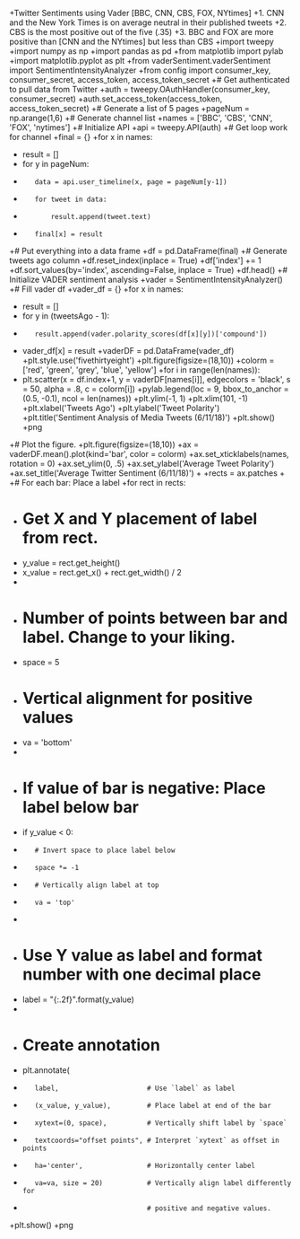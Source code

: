 +Twitter Sentiments using Vader [BBC, CNN, CBS, FOX, NYtimes]
+1. CNN and the New York Times is on average neutral in their published tweets
+2. CBS is the most positive out of the five (.35)
+3. BBC and FOX are more positive than [CNN and the NYtimes] but less than CBS
+import tweepy
+import numpy as np
+import pandas as pd
+from matplotlib import pylab
+import matplotlib.pyplot as plt
+from vaderSentiment.vaderSentiment import SentimentIntensityAnalyzer
+from config import consumer_key, consumer_secret, access_token, access_token_secret
+# Get authenticated to pull data from Twitter
+auth = tweepy.OAuthHandler(consumer_key, consumer_secret)
+auth.set_access_token(access_token, access_token_secret)
+# Generate a list of 5 pages
+pageNum = np.arange(1,6)
+# Generate channel list
+names = ['BBC', 'CBS', 'CNN', 'FOX', 'nytimes']
+# Initialize API
+api = tweepy.API(auth)
+# Get loop work for channel
+final = {}
+for x in names:
+    result = []
+    for y in pageNum:
+        data = api.user_timeline(x, page = pageNum[y-1])
+        for tweet in data:
+            result.append(tweet.text)
+        final[x] = result
+# Put everything into a data frame
+df = pd.DataFrame(final)
+# Generate tweets ago column
+df.reset_index(inplace = True)
+df['index'] += 1
+df.sort_values(by='index', ascending=False, inplace = True)
+df.head()
+# Initialize VADER sentiment analysis
+vader = SentimentIntensityAnalyzer()
+# Fill vader df
+vader_df = {}
+for x in names:
+    result = []
+    for y in (tweetsAgo - 1):
+        result.append(vader.polarity_scores(df[x][y])['compound'])
+    vader_df[x] = result
+vaderDF = pd.DataFrame(vader_df)
+plt.style.use('fivethirtyeight')
+plt.figure(figsize=(18,10))
+colorm = ['red', 'green', 'grey', 'blue', 'yellow']
+for i in range(len(names)):
+    plt.scatter(x = df.index+1, y = vaderDF[names[i]], edgecolors = 'black', s = 50, alpha = .8, c = colorm[i])
+pylab.legend(loc = 9, bbox_to_anchor = (0.5, -0.1), ncol = len(names))
+plt.ylim(-1, 1)
+plt.xlim(101, -1)
+plt.xlabel('Tweets Ago')
+plt.ylabel('Tweet Polarity')
+plt.title('Sentiment Analysis of Media Tweets (6/11/18)')
+plt.show()
+png
 
+# Plot the figure.
+plt.figure(figsize=(18,10))
+ax = vaderDF.mean().plot(kind='bar', color = colorm)
+ax.set_xticklabels(names, rotation = 0)
+ax.set_ylim(0, .5)
+ax.set_ylabel('Average Tweet Polarity')
+ax.set_title('Average Twitter Sentiment (6/11/18)')
+
+rects = ax.patches
+
+# For each bar: Place a label
+for rect in rects:
+    # Get X and Y placement of label from rect.
+    y_value = rect.get_height()
+    x_value = rect.get_x() + rect.get_width() / 2
+
+    # Number of points between bar and label. Change to your liking.
+    space = 5
+    # Vertical alignment for positive values
+    va = 'bottom'
+
+    # If value of bar is negative: Place label below bar
+    if y_value < 0:
+        # Invert space to place label below
+        space *= -1
+        # Vertically align label at top
+        va = 'top'
+
+    # Use Y value as label and format number with one decimal place
+    label = "{:.2f}".format(y_value)
+
+    # Create annotation
+    plt.annotate(
+        label,                      # Use `label` as label
+        (x_value, y_value),         # Place label at end of the bar
+        xytext=(0, space),          # Vertically shift label by `space`
+        textcoords="offset points", # Interpret `xytext` as offset in points
+        ha='center',                # Horizontally center label
+        va=va, size = 20)           # Vertically align label differently for
+                                    # positive and negative values.
+plt.show()
+png
